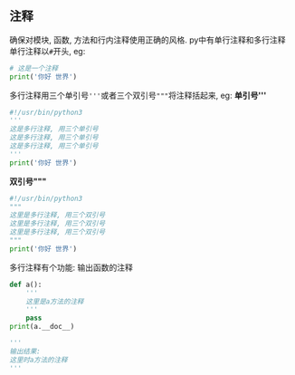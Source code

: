 ## 注释
确保对模块, 函数, 方法和行内注释使用正确的风格. py中有单行注释和多行注释
单行注释以`#`开头, eg:
```python
# 这是一个注释
print('你好 世界')
```
多行注释用三个单引号`'''`或者三个双引号`"""`将注释括起来, eg:
__单引号'''__
```python
#!/usr/bin/python3
'''
这是多行注释, 用三个单引号
这是多行注释, 用三个单引号
这是多行注释, 用三个单引号
'''
print('你好 世界')
```
__双引号"""__
```python
#!/usr/bin/python3
"""
这里是多行注释, 用三个双引号
这里是多行注释, 用三个双引号
这里是多行注释, 用三个双引号
"""
print('你好 世界')
```
多行注释有个功能: 输出函数的注释 
```python
def a():
    '''
    这里是a方法的注释
    '''
    pass
print(a.__doc__)

'''
输出结果:
这里时a方法的注释
'''
```